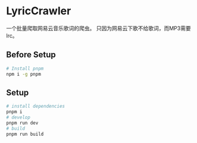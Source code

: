 # LyricCrawler
一个批量爬取网易云音乐歌词的爬虫。
只因为网易云下歌不给歌词，而MP3需要lrc。
## Before Setup
```bash
# Install pnpm
npm i -g pnpm
```
## Setup
```bash
# install dependencies
pnpm i
# develop
pnpm run dev
# build
pnpm run build
```
